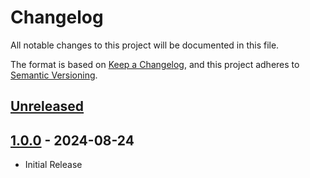# Changelog

All notable changes to this project will be documented in this file.

The format is based on [Keep a Changelog](https://keepachangelog.com/en/1.1.0/),
and this project adheres to [Semantic Versioning](https://semver.org/spec/v2.0.0.html).

## [Unreleased]

## [1.0.0] - 2024-08-24

- Initial Release

[unreleased]: https://github.com/joe-mccarthy/harlow-bindicator/compare/1.0.0...HEAD
[1.0.0]: https://github.com/joe-mccarthy/harlow-bindicator/releases/tag/1.0.0
